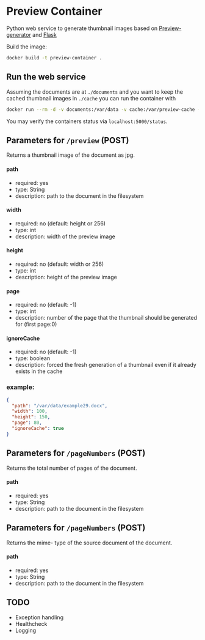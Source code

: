 # Preview Container

Python web service to generate thumbnail images based on [Preview-generator](https://github.com/algoo/preview-generator) and [Flask](http://flask.pocoo.org/)

Build the image:

```bash
docker build -t preview-container .
```

## Run the web service

Assuming the documents are at `./documents` and you want to keep the cached thumbnail images in `./cache` you can run the container with

```bash
docker run --rm -d -v documents:/var/data -v cache:/var/preview-cache --name preview  -p 127.0.0.1:5000:5000 preview-container
```

You may verify the containers status via `localhost:5000/status`.

## Parameters for `/preview` (POST)

Returns a thumbnail image of the document as jpg.

#### path

- required: yes
- type: String
- description: path to the document in the filesystem

#### width

- required: no (default: height or 256)
- type: int
- description: width of the preview image

#### height

- required: no (default: width or 256)
- type: int
- description: height of the preview image

#### page

- required: no (default: -1)
- type: int
- description: number of the page that the thumbnail should be generated for (first page:0)

#### ignoreCache

- required: no (default: -1)
- type: boolean
- description: forced the fresh generation of a thumbnail even if it already exists in the cache

### example:

```json
{
  "path": "/var/data/example29.docx",
  "width": 100,
  "height": 150,
  "page": 80,
  "ignoreCache": true
}
```

## Parameters for `/pageNumbers` (POST)

Returns the total number of pages of the document.

#### path

- required: yes
- type: String
- description: path to the document in the filesystem

## Parameters for `/pageNumbers` (POST)

Returns the mime- type of the source document of the document.

#### path

- required: yes
- type: String
- description: path to the document in the filesystem

## TODO

- Exception handling
- Healthcheck
- Logging
